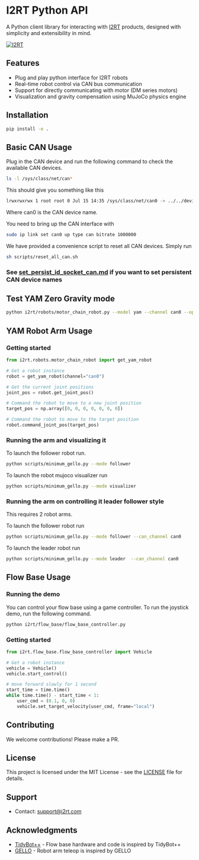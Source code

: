 # I2RT Python API

A Python client library for interacting with [I2RT](https://i2rt.com/) products, designed with simplicity and extensibility in mind.

[![I2RT](https://github.com/user-attachments/assets/025ac3f0-7af1-4e6f-ab9f-7658c5978f92)](https://i2rt.com/)
## Features

- Plug and play python interface for I2RT robots
- Real-time robot control via CAN bus communication
- Support for directly communicating with motor (DM series motors)
- Visualization and gravity compensation using MuJoCo physics engine

## Installation

```bash
pip install -e .
```

## Basic CAN Usage
Plug in the CAN device and run the following command to check the available CAN devices.
```bash
ls -l /sys/class/net/can*
```

This should give you something like this
```bash
lrwxrwxrwx 1 root root 0 Jul 15 14:35 /sys/class/net/can0 -> ../../devices/platform/soc/your_can_device/can0
```

Where can0 is the CAN device name.

You need to bring up the CAN interface with
```bash
sudo ip link set can0 up type can bitrate 1000000
```

We have provided a convenience script to reset all CAN devices. Simply run
```bash
sh scripts/reset_all_can.sh
```

### See [set_persist_id_socket_can.md](doc/set_persist_id_socket_can.md) if you want to set persistent CAN device names

## Test YAM Zero Gravity mode

```bash
python i2rt/robots/motor_chain_robot.py --model yam --channel can0 --operation_mode gravity_comp
```


## YAM Robot Arm Usage

### Getting started
```python
from i2rt.robots.motor_chain_robot import get_yam_robot

# Get a robot instance
robot = get_yam_robot(channel="can0")

# Get the current joint positions
joint_pos = robot.get_joint_pos()

# Command the robot to move to a new joint position
target_pos = np.array([0, 0, 0, 0, 0, 0, 0])

# Command the robot to move to the target position
robot.command_joint_pos(target_pos)
```

### Running the arm and visualizing it
To launch the follower robot run.
```bash
python scripts/minimum_gello.py --mode follower
```

To launch the robot mujoco visualizer run
```bash
python scripts/minimum_gello.py --mode visualizer
```

### Running the arm on controlling it leader follower style
This requires 2 robot arms.

To launch the follower robot run
```bash
python scripts/minimum_gello.py --mode follower --can_channel can0
```

To launch the leader robot run
```bash
python scripts/minimum_gello.py --mode leader  --can_channel can0
```

## Flow Base Usage

### Running the demo
You can control your flow base using a game controller.
To run the joystick demo, run the following command.
```bash
python i2rt/flow_base/flow_base_controller.py
```

### Getting started
```python
from i2rt.flow_base.flow_base_controller import Vehicle

# Get a robot instance
vehicle = Vehicle()
vehicle.start_control()

# move forward slowly for 1 second
start_time = time.time()
while time.time() - start_time < 1:
    user_cmd = (0.1, 0, 0)
    vehicle.set_target_velocity(user_cmd, frame="local")
```

## Contributing
We welcome contributions! Please make a PR.

## License
This project is licensed under the MIT License - see the [LICENSE](LICENSE) file for details.

## Support
- Contact: support@i2rt.com

## Acknowledgments
- [TidyBot++](https://github.com/jimmyyhwu/tidybot2) - Flow base hardware and code is inspired by TidyBot++
- [GELLO](https://github.com/wuphilipp/gello_software) - Robot arm teleop is inspired by GELLO

